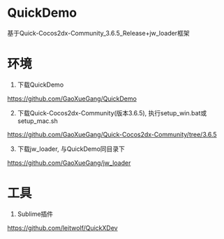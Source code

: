 # QuickDemo

基于Quick-Cocos2dx-Community_3.6.5_Release+jw_loader框架

# 环境

1. 下载QuickDemo

https://github.com/GaoXueGang/QuickDemo

2. 下载Quick-Cocos2dx-Community(版本3.6.5), 执行setup_win.bat或setup_mac.sh

https://github.com/GaoXueGang/Quick-Cocos2dx-Community/tree/3.6.5

3. 下载jw_loader, 与QuickDemo同目录下

https://github.com/GaoXueGang/jw_loader

# 工具

1. Sublime插件

https://github.com/leitwolf/QuickXDev

